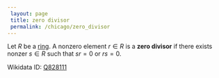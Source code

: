 ```yaml
---
 layout: page
 title: zero divisor
 permalink: /chicago/zero_divisor
---
```

Let $R$ be a [ring](https://mathgloss.github.io/MathGloss/ring). A nonzero element $r\in R$ is a **zero divisor** if there exists nonzer $s\in R$ such that $sr = 0$ or $rs = 0$.

Wikidata ID: [Q828111](https://www.wikidata.org/wiki/Q828111)